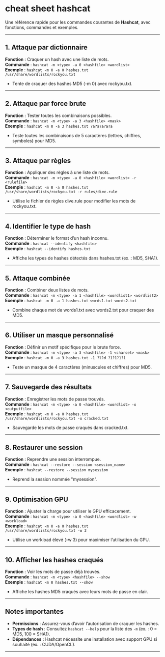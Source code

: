 # cheat sheet hashcat

Une référence rapide pour les commandes courantes de **Hashcat**, avec fonctions, commandes et exemples.

---

## 1. Attaque par dictionnaire
**Fonction** : Craquer un hash avec une liste de mots.  
**Commande** : `hashcat -m <type> -a 0 <hashfile> <wordlist>`  
**Exemple** : `hashcat -m 0 -a 0 hashes.txt /usr/share/wordlists/rockyou.txt`  
- Tente de craquer des hashes MD5 (-m 0) avec rockyou.txt.

---

## 2. Attaque par force brute
**Fonction** : Tester toutes les combinaisons possibles.  
**Commande** : `hashcat -m <type> -a 3 <hashfile> <mask>`  
**Exemple** : `hashcat -m 0 -a 3 hashes.txt ?a?a?a?a?a`  
- Teste toutes les combinaisons de 5 caractères (lettres, chiffres, symboles) pour MD5.

---

## 3. Attaque par règles
**Fonction** : Appliquer des règles à une liste de mots.  
**Commande** : `hashcat -m <type> -a 0 <hashfile> <wordlist> -r <rulefile>`  
**Exemple** : `hashcat -m 0 -a 0 hashes.txt /usr/share/wordlists/rockyou.txt -r rules/dive.rule`  
- Utilise le fichier de règles dive.rule pour modifier les mots de rockyou.txt.

---

## 4. Identifier le type de hash
**Fonction** : Déterminer le format d’un hash inconnu.  
**Commande** : `hashcat --identify <hashfile>`  
**Exemple** : `hashcat --identify hashes.txt`  
- Affiche les types de hashes détectés dans hashes.txt (ex. : MD5, SHA1).

---

## 5. Attaque combinée
**Fonction** : Combiner deux listes de mots.  
**Commande** : `hashcat -m <type> -a 1 <hashfile> <wordlist1> <wordlist2>`  
**Exemple** : `hashcat -m 0 -a 1 hashes.txt words1.txt words2.txt`  
- Combine chaque mot de words1.txt avec words2.txt pour craquer des MD5.

---

## 6. Utiliser un masque personnalisé
**Fonction** : Définir un motif spécifique pour le brute force.  
**Commande** : `hashcat -m <type> -a 3 <hashfile> -1 <charset> <mask>`  
**Exemple** : `hashcat -m 0 -a 3 hashes.txt -1 ?l?d ?1?1?1?1`  
- Teste un masque de 4 caractères (minuscules et chiffres) pour MD5.

---

## 7. Sauvegarde des résultats
**Fonction** : Enregistrer les mots de passe trouvés.  
**Commande** : `hashcat -m <type> -a 0 <hashfile> <wordlist> -o <outputfile>`  
**Exemple** : `hashcat -m 0 -a 0 hashes.txt /usr/share/wordlists/rockyou.txt -o cracked.txt`  
- Sauvegarde les mots de passe craqués dans cracked.txt.

---

## 8. Restaurer une session
**Fonction** : Reprendre une session interrompue.  
**Commande** : `hashcat --restore --session <session_name>`  
**Exemple** : `hashcat --restore --session mysession`  
- Reprend la session nommée "mysession".

---

## 9. Optimisation GPU
**Fonction** : Ajuster la charge pour utiliser le GPU efficacement.  
**Commande** : `hashcat -m <type> -a 0 <hashfile> <wordlist> -w <workload>`  
**Exemple** : `hashcat -m 0 -a 0 hashes.txt /usr/share/wordlists/rockyou.txt -w 3`  
- Utilise un workload élevé (-w 3) pour maximiser l’utilisation du GPU.

---

## 10. Afficher les hashes craqués
**Fonction** : Voir les mots de passe déjà trouvés.  
**Commande** : `hashcat -m <type> <hashfile> --show`  
**Exemple** : `hashcat -m 0 hashes.txt --show`  
- Affiche les hashes MD5 craqués avec leurs mots de passe en clair.

---

## Notes importantes
- **Permissions** : Assurez-vous d’avoir l’autorisation de craquer les hashes.
- **Types de hash** : Consultez `hashcat --help` pour la liste des `-m` (ex. : 0 = MD5, 100 = SHA1).
- **Dépendances** : Hashcat nécessite une installation avec support GPU si souhaité (ex. : CUDA/OpenCL).

---

